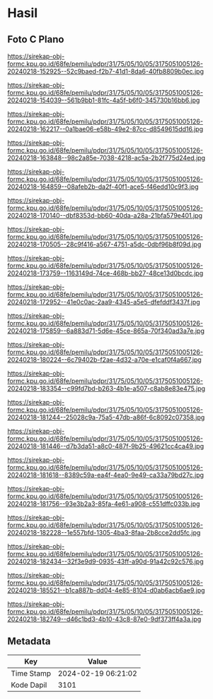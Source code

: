 # Hasil

## Foto C Plano

https://sirekap-obj-formc.kpu.go.id/68fe/pemilu/pdpr/31/75/05/10/05/3175051005126-20240218-152925--52c9baed-f2b7-41d1-8da6-40fb8809b0ec.jpg

https://sirekap-obj-formc.kpu.go.id/68fe/pemilu/pdpr/31/75/05/10/05/3175051005126-20240218-154039--561b9bb1-81fc-4a5f-b6f0-345730b16bb6.jpg

https://sirekap-obj-formc.kpu.go.id/68fe/pemilu/pdpr/31/75/05/10/05/3175051005126-20240218-162217--0a1bae06-e58b-49e2-87cc-d8549615dd16.jpg

https://sirekap-obj-formc.kpu.go.id/68fe/pemilu/pdpr/31/75/05/10/05/3175051005126-20240218-163848--98c2a85e-7038-4218-ac5a-2b2f775d24ed.jpg

https://sirekap-obj-formc.kpu.go.id/68fe/pemilu/pdpr/31/75/05/10/05/3175051005126-20240218-164859--08afeb2b-da2f-40f1-ace5-f46edd10c9f3.jpg

https://sirekap-obj-formc.kpu.go.id/68fe/pemilu/pdpr/31/75/05/10/05/3175051005126-20240218-170140--dbf8353d-bb60-40da-a28a-21bfa579e401.jpg

https://sirekap-obj-formc.kpu.go.id/68fe/pemilu/pdpr/31/75/05/10/05/3175051005126-20240218-170505--28c9f416-a567-4751-a5dc-0dbf96b8f09d.jpg

https://sirekap-obj-formc.kpu.go.id/68fe/pemilu/pdpr/31/75/05/10/05/3175051005126-20240218-173759--1163149d-74ce-468b-bb27-48ce13d0bcdc.jpg

https://sirekap-obj-formc.kpu.go.id/68fe/pemilu/pdpr/31/75/05/10/05/3175051005126-20240218-172952--41e0c0ac-2aa9-4345-a5e5-dfefddf3437f.jpg

https://sirekap-obj-formc.kpu.go.id/68fe/pemilu/pdpr/31/75/05/10/05/3175051005126-20240218-175859--6a883d71-5d6e-45ce-865a-70f340ad3a7e.jpg

https://sirekap-obj-formc.kpu.go.id/68fe/pemilu/pdpr/31/75/05/10/05/3175051005126-20240218-180224--6c79402b-f2ae-4d32-a70e-e1caf0f4a667.jpg

https://sirekap-obj-formc.kpu.go.id/68fe/pemilu/pdpr/31/75/05/10/05/3175051005126-20240218-183354--c99fd7bd-b263-4b1e-a507-c8ab8e83e475.jpg

https://sirekap-obj-formc.kpu.go.id/68fe/pemilu/pdpr/31/75/05/10/05/3175051005126-20240218-181244--25028c9a-75a5-47db-a86f-6c8092c07358.jpg

https://sirekap-obj-formc.kpu.go.id/68fe/pemilu/pdpr/31/75/05/10/05/3175051005126-20240218-181446--d7b3da51-a8c0-487f-9b25-49621cc4ca49.jpg

https://sirekap-obj-formc.kpu.go.id/68fe/pemilu/pdpr/31/75/05/10/05/3175051005126-20240218-181618--8389c59a-ea4f-4ea0-9e49-ca33a79bd27c.jpg

https://sirekap-obj-formc.kpu.go.id/68fe/pemilu/pdpr/31/75/05/10/05/3175051005126-20240218-181756--93e3b2a3-85fa-4e61-a908-c551dffc033b.jpg

https://sirekap-obj-formc.kpu.go.id/68fe/pemilu/pdpr/31/75/05/10/05/3175051005126-20240218-182228--1e557bfd-1305-4ba3-8faa-2b8cce2dd5fc.jpg

https://sirekap-obj-formc.kpu.go.id/68fe/pemilu/pdpr/31/75/05/10/05/3175051005126-20240218-182434--32f3e9d9-0935-43ff-a90d-91a42c92c576.jpg

https://sirekap-obj-formc.kpu.go.id/68fe/pemilu/pdpr/31/75/05/10/05/3175051005126-20240218-185521--b1ca887b-dd04-4e85-8104-d0ab6acb6ae9.jpg

https://sirekap-obj-formc.kpu.go.id/68fe/pemilu/pdpr/31/75/05/10/05/3175051005126-20240218-182749--d46c1bd3-4b10-43c8-87e0-9df373ff4a3a.jpg


## Metadata

| Key        | Value               |
| ---------- | ------------------- |
| Time Stamp | 2024-02-19 06:21:02 |
| Kode Dapil | 3101                |



